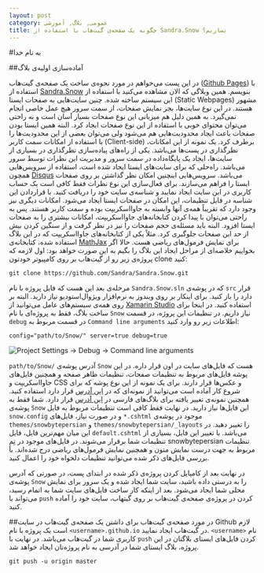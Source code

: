 ```yaml
---
layout: post
category: عمومی, بلاگ, آموزشی
title: چگونه یک صفحه‌ی گیت‌هاب با استفاده از Sandra.Snow بسازیم؟
---
```

#به نام خدا

##آماده‌سازی اولیه‌ی بلاگ

در این پست می‌خواهم در مورد نحوه‌ی ساخت یک صفحه‌ی گیت‌هاب ([Github Pages](https://pages.github.com)) با استفاده از [Sandra.Snow](https://github.com/Sandra/Sandra.Snow) بنویسم. همین وبلاگی که الان مشاهده می‌کنید با استفاده از این سیستم ساخته شده. چنین سایت‌هایی به صفحات ایستا (Static Webpages) مشهور هستند. در این نوع سایت‌ها، بجز نمایش صفحات، از سمت سرور هیچ عمل خاصی انجام نمی‌گیرد. به همین دلیل هم میزبانی این نوع صفحات بسیار آسان است و به راحتی می‌توان محتوای خوبی با استفاده از این نوع صفحات ایجاد کرد. البته همین ایستا بودن صفحات باعث ایجاد محدودیت‌هایی هم می‌شود ولی می‌توان بعضی از این محدودیت‌ها را با استفاده از امکانات سمت کاربر (Client-side) برطرف کرد. یک نمونه از این امکانات، نظرگذاری در پست‌ها می‌باشد. یکی از راه‌های پیاده‌سازی نظرگذاری در بسیاری از سایت‌ها، ایجاد یک پایگاه‌داده در سمت سرور و مدیریت این نظرات توسط سرور می‌باشد. راه‌حلی که برای سایت‌های ایستا ایجاد شده است، استفاده از سرویس‌هایی همچون [Disqus](http://disqus.com/) می‌باشد. سرویس‌هایی اینچنین امکان نظر گذاشتن بر روی صفحات ایستا را فراهم می‌سازند. برای فعال‌سازی این نوع نظرات فقط کافی است یک حساب کاربری در این سایت ایجاد نمایید و شناسه‌ی سایت خود را دریافت کنید. با قراردادن این شناسه در فایل تنظیمات، این امکان در صفحات ایستا ایجاد می‌شود.
امکانات دیگری نیز وجود دارد که تقریباً همه‌ی آنها وابسته به جاوااسکریپت بوده و سمت کاربر هستند. پس به راحتی می‌توان با پیدا کردن کتابخانه‌های جاوااسکریپت، امکانات بیشتری را به صفحات ایستا افزود. البته باید مسئله‌ی حجم صفحات را نیز در نظر گرفت و از سنگین کردن بیش از حد این صفحات جلوگیری کرد. مثلاً یکی از کتابخانه‌های جاوااسکریپت که در این بلاگ استفاده شده، کتابخانه‌ی [MathJax](http://mathjax.org) برای نمایش فرمول‌های ریاضی هست.
حالا اگر بخواییم خلاصه‌ای از مراحل ایجاد این بلاگ را بگیم به این صورت خواهد بود:
اول لازمه که پروژه‌ی زیر رو از گیت‌هاب بر روی کامپیوتر خودتون clone کنید:

`git clone https://github.com/Sandra/Sandra.Snow.git`

مرحله‌ی بعد این هست که فایل پروژه‌ با نام `Sandra.Snow.sln` که در پوشه‌ی `src` قرار دارد را باز کنید. برای اینکار بر روی ویندوز به نرم‌افزار ویژوال‌استودیو نیاز دارید. البته بر روی همه‌ی سیستم‌های عامل می‌توانید از [Xamarin Studio](xamarin.com/studio) استفاده کنید. در اینجا برای ساخت بلاگ، فقط به پروژه‌ای با نام `Snow` نیاز داریم. در تنظیمات این پروژه، در قسمت `debug` در قسمت مربوط به `Command line arguments` اطلاعات زیر رو وارد کنید:

    config="path/to/Snow/" server=true debug=true

![Project Settings -> Debug -> Command line arguments](/stylesheets/images/vs-debug.png)

`path/to/Snow/` آدرس پوشه‌ی `Snow` هست که فایل‌های سایت در اون قرار داره. در این پوشه فایل‌های مربوط به تنظیمات صفحات، تنظیمات ظاهر صفحه و همچنین فایل‌های جاوااسکریپت و CSS و عکس‌ها قرار دارند. برای یک نمونه از این نوع پوشه که برای شروع کار آماده است می‌توانید از نمونه‌ای که در [این آدرس](https://github.com/Sandra/Sandra.Snow.SnowTemplate) قرار دارد استفاده کنید. همچنین نمونه‌ی تغییر یافته برای بلاگ‌های فارسی در [این آدرس](https://github.com/erfannoury/erfannoury.github.io) قرار دارد. شما فقط به پوشه‌ی `Snow` این فایل‌ها نیاز دارید. 
در نهایت فقط کافی است تنظیمات مربوط به فایل `snow.config` و در صورت نیاز، فایل‌های `*.cshtml` موجود در پوشه‌ی `themes/snowbytepersian` و `themes/snowbytepersian/_layouts` را تغییر دهید. در این میان مهم‌ترین فایل، فایل `default.cshtml` می‌باشد. با تغییر این فایل، بسیاری از تنظیمات شما برقرار می‌شوند.
در فایل‌های موجود در تِمِ snowbytepersian تنظیمات مربوط به جهت درست نمایش متون و همچنین نمایش فرمول‌های ریاضی درج شده‌اند. با بررسی فایل‌های ذکر شده می‌توانید تنظیمات دلخواه خود را اعمال کنید.

در نهایت بعد از کامپایل کردن پروژه‌ی ذکر شده در ابتدای پست، در صورتی که آدرس پوشه‌ی `Snow` را به درستی داده باشید، سایت شما ایجاد شده و یک سرور برای نمایش محلی شما ایجاد می‌شود. بعد از اینکه کار ساخت فایل‌های سایت شما به اتمام رسید، می‌تواند با `push` کردن در پروژه‌ی صفحه‌ی گیت‌هاب بر روی گیتهاب، سایت خود را آماده کنید.

##در مورد صفحه‌ی گیت‌هاب
برای داشتن یک صفحه‌ی گیت‌هاب در سایت Github لازم است یک پروژه با نام `<username>.github.io` در گیت‌هاب ایجاد نمایید. `<username>` نام کاربری شما در گیت‌هاب می‌باشد. در نهایت با `push` کردن فایل‌های ایستای بلاگتان در این پروژه، بلاگ ایستای شما در آدرسی به نام پروژه‌تان ایجاد خواهد شد.

    git push -u origin master